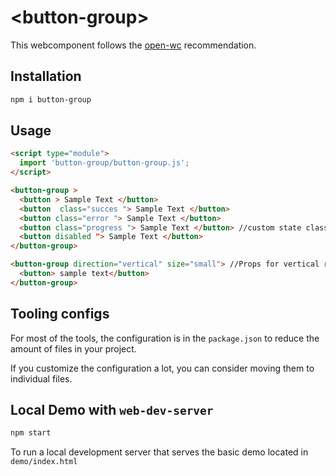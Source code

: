 # \<button-group>

This webcomponent follows the [open-wc](https://github.com/open-wc/open-wc) recommendation.

## Installation

```bash
npm i button-group
```

## Usage

```html
<script type="module">
  import 'button-group/button-group.js';
</script>

<button-group >
  <button > Sample Text </button>
  <button  class="succes "> Sample Text </button>
  <button class="error "> Sample Text </button>
  <button class="progress "> Sample Text </button> //custom state classes 
  <button disabled "> Sample Text </button>
</button-group>

<button-group direction="vertical" size="small"> //Props for vertical rendering, smaller size 
  <button> sample text</button>
</button-group>
```



## Tooling configs

For most of the tools, the configuration is in the `package.json` to reduce the amount of files in your project.

If you customize the configuration a lot, you can consider moving them to individual files.

## Local Demo with `web-dev-server`

```bash
npm start
```

To run a local development server that serves the basic demo located in `demo/index.html`
